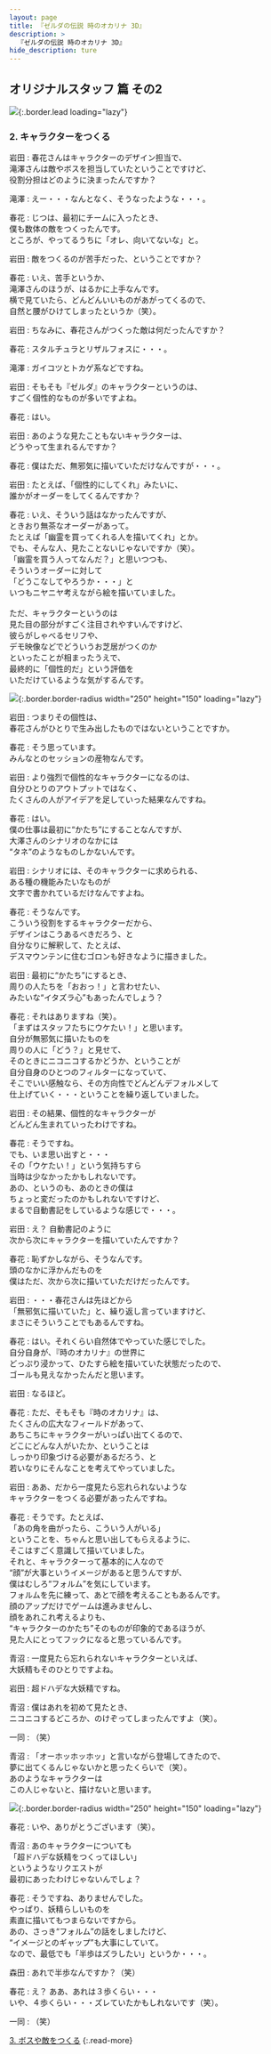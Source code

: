 ```yaml
---
layout: page
title: 『ゼルダの伝説 時のオカリナ 3D』
description: >
  『ゼルダの伝説 時のオカリナ 3D』
hide_description: ture
---
```


## オリジナルスタッフ 篇 その2

![](/interviews/jp/3ds/aqej/vol1/img/mainvisual2.jpg){:.border.lead loading="lazy"}

### 2. キャラクターをつくる

岩田
: 春花さんはキャラクターのデザイン担当で、<br>滝澤さんは敵やボスを担当していたということですけど、<br>役割分担はどのように決まったんですか？

滝澤
: えー・・・なんとなく、そうなったような・・・。

春花
: じつは、最初にチームに入ったとき、<br>僕も数体の敵をつくったんです。<br>ところが、やってるうちに「オレ、向いてないな」と。

岩田
: 敵をつくるのが苦手だった、ということですか？

春花
: いえ、苦手というか、<br>滝澤さんのほうが、はるかに上手なんです。<br>横で見ていたら、どんどんいいものがあがってくるので、<br>自然と腰がひけてしまったというか（笑）。

岩田
: ちなみに、春花さんがつくった敵は何だったんですか？

春花
: スタルチュラとリザルフォスに・・・。

滝澤
: ガイコツとトカゲ系などですね。

岩田
: そもそも『ゼルダ』のキャラクターというのは、<br>すごく個性的なものが多いですよね。

春花
: はい。

岩田
: あのような見たこともないキャラクターは、<br>どうやって生まれるんですか？

春花
: 僕はただ、無邪気に描いていただけなんですが・・・。

岩田
: たとえば、「個性的にしてくれ」みたいに、<br>誰かがオーダーをしてくるんですか？

春花
: いえ、そういう話はなかったんですが、<br>ときおり無茶なオーダーがあって。<br>たとえば「幽霊を買ってくれる人を描いてくれ」とか。<br>でも、そんな人、見たことないじゃないですか（笑）。<br>「幽霊を買う人ってなんだ？」と思いつつも、<br>そういうオーダーに対して<br>「どうこなしてやろうか・・・」と<br>いつもニヤニヤ考えながら絵を描いていました。<br><br>ただ、キャラクターというのは<br>見た目の部分がすごく注目されやすいんですけど、<br>彼らがしゃべるセリフや、<br>デモ映像などでどういうお芝居がつくのか<br>といったことが相まったうえで、<br>最終的に「個性的だ」という評価を<br>いただけているような気がするんです。

![](/interviews/jp/3ds/aqej/vol1/img/photo8.jpg){:.border.border-radius width="250" height="150"  loading="lazy"}

岩田
: つまりその個性は、<br>春花さんがひとりで生み出したものではないということですか。

春花
: そう思っています。<br>みんなとのセッションの産物なんです。

岩田
: より強烈で個性的なキャラクターになるのは、<br>自分ひとりのアウトプットではなく、<br>たくさんの人がアイデアを足していった結果なんですね。

春花
: はい。<br>僕の仕事は最初に“かたち”にすることなんですが、<br>大澤さんのシナリオのなかには<br>“タネ”のようなものしかないんです。

岩田
: シナリオには、そのキャラクターに求められる、<br>ある種の機能みたいなものが<br>文字で書かれているだけなんですよね。

春花
: そうなんです。<br>こういう役割をするキャラクターだから、<br>デザインはこうあるべきだろう、と<br>自分なりに解釈して、たとえば、<br>デスマウンテンに住むゴロンも好きなように描きました。

岩田
: 最初に“かたち”にするとき、<br>周りの人たちを「おおっ！」と言わせたい、<br>みたいな“イタズラ心”もあったんでしょう？

春花
: それはありますね（笑）。<br>「まずはスタッフたちにウケたい！」と思います。<br>自分が無邪気に描いたものを<br>周りの人に「どう？」と見せて、<br>そのときにニコニコするかどうか、ということが<br>自分自身のひとつのフィルターになっていて、<br>そこでいい感触なら、その方向性でどんどんデフォルメして<br>仕上げていく・・・ということを繰り返していました。

岩田
: その結果、個性的なキャラクターが<br>どんどん生まれていったわけですね。

春花
: そうですね。<br>でも、いま思い出すと・・・<br>その「ウケたい！」という気持ちすら<br>当時は少なかったかもしれないです。<br>あの、というのも、あのときの僕は<br>ちょっと変だったのかもしれないですけど、<br>まるで自動書記をしているような感じで・・・。

岩田
: え？ 自動書記のように<br>次から次にキャラクターを描いていたんですか？

春花
: 恥ずかしながら、そうなんです。<br>頭のなかに浮かんだものを<br>僕はただ、次から次に描いていただけだったんです。

岩田
: ・・・春花さんは先ほどから<br>「無邪気に描いていた」と、繰り返し言っていますけど、<br>まさにそういうことでもあるんですね。

春花
: はい。それくらい自然体でやっていた感じでした。<br>自分自身が、『時のオカリナ』の世界に<br>どっぷり浸かって、ひたすら絵を描いていた状態だったので、<br>ゴールも見えなかったんだと思います。

岩田
: なるほど。

春花
: ただ、そもそも『時のオカリナ』は、<br>たくさんの広大なフィールドがあって、<br>あちこちにキャラクターがいっぱい出てくるので、<br>どこにどんな人がいたか、ということは<br>しっかり印象づける必要があるだろう、と<br>若いなりにそんなことを考えてやっていました。

岩田
: ああ、だから一度見たら忘れられないような<br>キャラクターをつくる必要があったんですね。

春花
: そうです。たとえば、<br>「あの角を曲がったら、こういう人がいる」<br>ということを、ちゃんと思い出してもらえるように、<br>そこはすごく意識して描いていました。<br>それと、キャラクターって基本的に人なので<br>“顔”が大事というイメージがあると思うんですが、<br>僕はむしろ“フォルム”を気にしています。<br>フォルムを先に練って、あとで顔を考えることもあるんです。<br>顔のアップだけでゲームは進みませんし、<br>顔をあれこれ考えるよりも、<br>“キャラクターのかたち”そのものが印象的であるほうが、<br>見た人にとってフックになると思っているんです。

青沼
: 一度見たら忘れられないキャラクターといえば、<br>大妖精もそのひとりですよね。

岩田
: 超ドハデな大妖精ですね。

青沼
: 僕はあれを初めて見たとき、<br>ニコニコするどころか、のけぞってしまったんですよ（笑）。

一同
: （笑）

青沼
: 「オーホッホッホッ」と言いながら登場してきたので、<br>夢に出てくるんじゃないかと思ったくらいで（笑）。<br>あのようなキャラクターは<br>この人じゃないと、描けないと思います。

![](/interviews/jp/3ds/aqej/vol1/img/photo9.jpg){:.border.border-radius width="250" height="150"  loading="lazy"}

春花
: いや、ありがとうございます（笑）。

青沼
: あのキャラクターについても<br>「超ドハデな妖精をつくってほしい」<br>というようなリクエストが<br>最初にあったわけじゃないんでしょ？

春花
: そうですね、ありませんでした。<br>やっぱり、妖精らしいものを<br>素直に描いてもつまらないですから。<br>あの、さっき“フォルム”の話をしましたけど、<br>“イメージとのギャップ”も大事にしていて。<br>なので、最低でも「半歩はズラしたい」というか・・・。

森田
: あれで半歩なんですか？（笑）

春花
: え？ ああ、あれは３歩くらい・・・<br>いや、４歩くらい・・・ズレていたかもしれないです（笑）。

一同
: （笑）

[3. ボスや敵をつくる](3.md)
{:.read-more}
